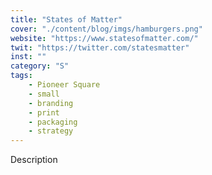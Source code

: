 ```yaml
---
title: "States of Matter"
cover: "./content/blog/imgs/hamburgers.png"
website: "https://www.statesofmatter.com/"
twit: "https://twitter.com/statesmatter"
inst: ""
category: "S"
tags:
    - Pioneer Square
    - small
    - branding
    - print
    - packaging
    - strategy
---
```


Description
